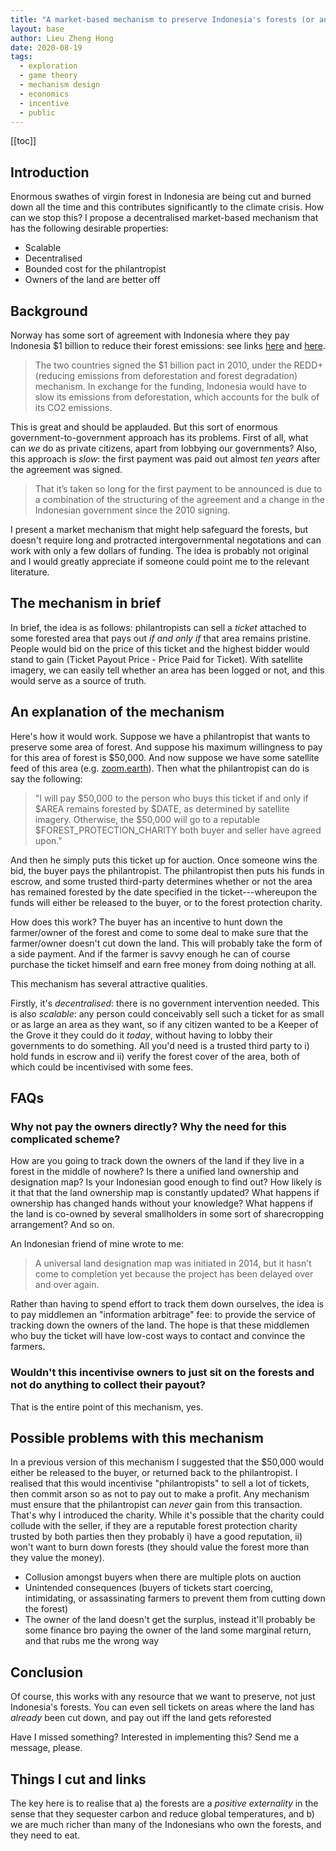```yaml
---
title: "A market-based mechanism to preserve Indonesia's forests (or any other resource)"
layout: base
author: Lieu Zheng Hong
date: 2020-08-19
tags:
  - exploration
  - game theory
  - mechanism design
  - economics
  - incentive
  - public
---
```


[[toc]]

## Introduction

Enormous swathes of virgin forest in Indonesia are being cut and burned down
all the time and this contributes significantly to the climate crisis.
How can we stop this? I propose a decentralised market-based mechanism
that has the following desirable properties:

- Scalable
- Decentralised
- Bounded cost for the philantropist
- Owners of the land are better off

## Background

Norway has some sort of agreement with Indonesia where they pay Indonesia
\$1 billion to reduce their forest emissions: see links
[here](https://www.wri.org/blog/2019/02/indonesia-reduces-deforestation-norway-pay)
and
[here](https://news.mongabay.com/2019/02/indonesia-to-get-first-payment-from-norway-under-1b-redd-scheme/).

> The two countries signed the \$1 billion pact in 2010, under the REDD+
> (reducing emissions from deforestation and forest degradation) mechanism. In
> exchange for the funding, Indonesia would have to slow its emissions from
> deforestation, which accounts for the bulk of its CO2 emissions.

This is great and should be applauded.
But this sort of enormous government-to-government approach
has its problems. First of all, what can _we_ do as private citizens, apart
from lobbying our governments? Also, this approach is _slow_: the first payment
was paid out almost _ten years_ after the agreement was signed.

> That it’s taken so long for the first payment to be announced is due to a
> combination of the structuring of the agreement and a change in the
> Indonesian government since the 2010 signing.

I present a market mechanism that might help safeguard the forests, but doesn't
require long and protracted intergovernmental negotations and can work with
only a few dollars of funding.
The idea is probably not original and I would greatly appreciate if someone
could point me to the relevant literature.

## The mechanism in brief

In brief, the idea is as follows:
philantropists can sell a _ticket_ attached to some forested area
that pays out _if and only if_ that area remains pristine.
People would bid on the price of this ticket and the highest bidder would
stand to gain (Ticket Payout Price - Price Paid for Ticket).
With satellite imagery, we can easily tell whether an area has been logged or not,
and this would serve as a source of truth.

## An explanation of the mechanism

Here's how it would work.
Suppose we have a philantropist that wants to preserve some area of forest.
And suppose his maximum willingness to pay for this area of forest is \$50,000.
And now suppose we have some satellite feed of this area
(e.g. [zoom.earth](https://zoom.earth/)).
Then what the philantropist can do is say the following:

> "I will pay \$50,000 to the person who buys this ticket if and only if $AREA
> remains forested by $DATE, as determined by satellite imagery. Otherwise,
> the $50,000 will go to a reputable $FOREST_PROTECTION_CHARITY
> both buyer and seller have agreed upon."

And then he simply puts this ticket up for auction. Once someone wins the bid,
the buyer pays the philantropist. The philantropist then puts his funds in escrow,
and some trusted third-party determines whether or not the area has remained
forested by the date specified in the ticket---whereupon the funds will either
be released to the buyer, or to the forest protection charity.

How does this work? The buyer has an incentive to hunt down the farmer/owner
of the forest and come to some deal to make sure that the farmer/owner
doesn't cut down the land. This will probably take the form of a side payment.
And if the farmer is savvy enough he can of course purchase the ticket himself
and earn free money from doing nothing at all.

This mechanism has several attractive qualities.

Firstly, it's _decentralised_: there is no government intervention needed.
This is also _scalable_: any person could conceivably sell such a ticket for as
small or as large an area as they want, so if any citizen
wanted to be a Keeper of the Grove it they could do it _today_, without
having to lobby their governments to do something. All you'd need is a trusted
third party to i) hold funds in escrow and ii) verify the forest cover of the area,
both of which could be incentivised with some fees.

## FAQs

### Why not pay the owners directly? Why the need for this complicated scheme?

How are you going to track down the owners of the land if they live in a forest
in the middle of nowhere? Is there a unified land ownership and designation map?
Is your Indonesian good enough to find out? How likely is it that that the land
ownership map is constantly updated?
What happens if ownership has changed hands without your knowledge?
What happens if the land is co-owned by several smallholders in some sort of
sharecropping arrangement? And so on.

An Indonesian friend of mine wrote to me:

> A universal land designation map was initiated in 2014, but it hasn’t come to
> completion yet because the project has been delayed over and over again.

Rather than having to spend effort to track them down ourselves,
the idea is to pay middlemen an "information arbitrage" fee:
to provide the service of tracking down the owners of the land.
The hope is that these middlemen who buy the ticket will have low-cost ways to
contact and convince the farmers.

### Wouldn't this incentivise owners to just sit on the forests and not do anything to collect their payout?

That is the entire point of this mechanism, yes.

## Possible problems with this mechanism

In a previous version of this mechanism I suggested that the \$50,000 would either
be released to the buyer, or returned back to the philantropist. I realised
that this would incentivise "philantropists" to sell a lot of tickets,
then commit arson so as not to pay out to make a profit.
Any mechanism must ensure that the philantropist can _never_ gain from this transaction.
That's why I introduced the charity. While it's possible that the charity could
collude with the seller, if they are a reputable forest protection charity
trusted by both parties then they probably i) have a good reputation,
ii) won't want to burn down forests
(they should value the forest more than they value the money).

- Collusion amongst buyers when there are multiple plots on auction
- Unintended consequences
  (buyers of tickets start coercing, intimidating, or assassinating farmers
  to prevent them from cutting down the forest)
- The owner of the land doesn't get the surplus, instead it'll probably be some
  finance bro paying the owner of the land some marginal return,
  and that rubs me the wrong way

## Conclusion

Of course, this works with any resource that we want to preserve, not just Indonesia's forests.
You can even sell tickets on areas where the land has _already_ been cut down,
and pay out iff the land gets reforested

Have I missed something? Interested in implementing this? Send me a message, please.

## Things I cut and links

The key here is to realise that a) the forests are a _positive externality_
in the sense that they sequester carbon and reduce global temperatures, and
b) we are much richer than many of the Indonesians who own the forests, and
they need to eat.
